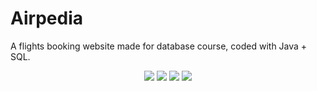 # Airpedia
A flights booking website made for database course, coded with Java + SQL.
<p align="center">
<img src="https://user-images.githubusercontent.com/14133821/36581285-263ab9fe-183a-11e8-9567-2d0482c32447.png">
<img src="https://user-images.githubusercontent.com/14133821/33742751-c5e47bde-db77-11e7-9b59-7f8f234bdd96.png">
<img src="https://user-images.githubusercontent.com/14133821/33742859-38d71e76-db78-11e7-81c0-5e38f8a8f644.png">
<img src="https://user-images.githubusercontent.com/14133821/33742750-c5daf938-db77-11e7-9af1-45eb03e18528.png">

</p>
